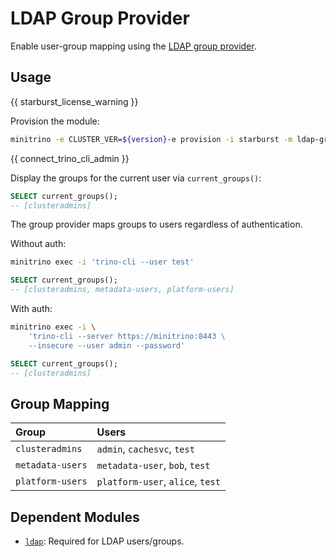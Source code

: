 # LDAP Group Provider

Enable user-group mapping using the [LDAP group
provider](https://docs.starburst.io/latest/security/ldap-group-provider.html).

## Usage

{{ starburst_license_warning }}

Provision the module:

```sh
minitrino -e CLUSTER_VER=${version}-e provision -i starburst -m ldap-group-provider
```

{{ connect_trino_cli_admin }}

Display the groups for the current user via `current_groups()`:

```sql
SELECT current_groups();
-- [clusteradmins]
```

The group provider maps groups to users regardless of authentication.

Without auth:

```sh
minitrino exec -i 'trino-cli --user test'
```

```sql
SELECT current_groups();
-- [clusteradmins, metadata-users, platform-users] 
```

With auth:

```sh
minitrino exec -i \
    'trino-cli --server https://minitrino:8443 \
    --insecure --user admin --password'
```

```sql
SELECT current_groups();
-- [clusteradmins]
```

## Group Mapping

| Group | Users |
|:-------------------|:---------------------------------|
| `clusteradmins` | `admin`, `cachesvc`, `test` |
| `metadata-users` | `metadata-user`, `bob`, `test` |
| `platform-users` | `platform-user`, `alice`, `test` |

## Dependent Modules

- [`ldap`](../security/ldap.md#ldap-authentication): Required for LDAP
  users/groups.
